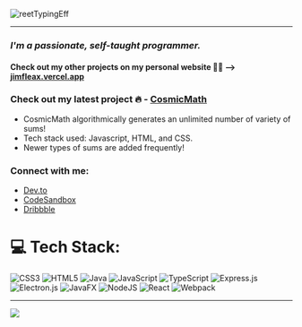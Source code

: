 ![reetTypingEff](https://github.com/user-attachments/assets/b1029df8-9cc6-4e7f-bf42-7417691acf52)
<hr>

### _I'm a passionate, self-taught programmer._

#### Check out my other projects on my personal website 👨‍💻 --> [jimfleax.vercel.app](https://jimfleax.vercel.app)

### Check out my latest project 🔥 - [CosmicMath](https://cosmicmath.vercel.app/)
- CosmicMath algorithmically generates an unlimited number of variety of sums!
- Tech stack used: Javascript, HTML, and CSS.
- Newer types of sums are added frequently!

### Connect with me:
- [Dev.to](https://dev.to/jimfleax)
- [CodeSandbox](https://codesandbox.com/jimfleax)
- [Dribbble](https://dribbble.com/jimfleax)

# 💻 Tech Stack:
![CSS3](https://img.shields.io/badge/css3-%231572B6.svg?style=for-the-badge&logo=css3&logoColor=white) ![HTML5](https://img.shields.io/badge/html5-%23E34F26.svg?style=for-the-badge&logo=html5&logoColor=white) ![Java](https://img.shields.io/badge/java-%23ED8B00.svg?style=for-the-badge&logo=openjdk&logoColor=white) ![JavaScript](https://img.shields.io/badge/javascript-%23323330.svg?style=for-the-badge&logo=javascript&logoColor=%23F7DF1E) ![TypeScript](https://img.shields.io/badge/typescript-%23007ACC.svg?style=for-the-badge&logo=typescript&logoColor=white) ![Express.js](https://img.shields.io/badge/express.js-%23404d59.svg?style=for-the-badge&logo=express&logoColor=%2361DAFB) ![Electron.js](https://img.shields.io/badge/Electron-191970?style=for-the-badge&logo=Electron&logoColor=white) ![JavaFX](https://img.shields.io/badge/javafx-%23FF0000.svg?style=for-the-badge&logo=javafx&logoColor=white) ![NodeJS](https://img.shields.io/badge/node.js-6DA55F?style=for-the-badge&logo=node.js&logoColor=white) ![React](https://img.shields.io/badge/react-%2320232a.svg?style=for-the-badge&logo=react&logoColor=%2361DAFB) ![Webpack](https://img.shields.io/badge/webpack-%238DD6F9.svg?style=for-the-badge&logo=webpack&logoColor=black)

---
[![](https://visitcount.itsvg.in/api?id=jimfleax&icon=6&color=0)](https://jimfleax.vercel.app)

